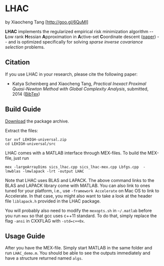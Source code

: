 
# LHAC
by Xiaocheng Tang [http://goo.gl/6QuMl]  

**LHAC** implements the regularized empirical risk minimization algorithm -- <b> L</b>ow rank <b>H</b>essian <b>A</b>pproximation in <b>A</b>ctive-set <b>C</b>oordinate descent ([paper](http://goo.gl/ERZb3i))  --  and is optimized specifically for solving _sparse inverse covariance selection_ problems.


## Citation
If you use LHAC in your research, please cite the following paper:

* Katya Scheinberg and Xiaocheng Tang, _Practical Inexact Proximal Quasi-Newton Method with Global Complexity Analysis_, submitted, 2014  ([BibTex](http://goo.gl/fVJgWN))

## Build Guide
[Download](http://goo.gl/wuFEJ4) the package archive.


Extract the files:
```
tar xvf LEHIGH-universal.zip
cd LEHIGH-universal/src
```

LHAC comes with a MATLAB interface through MEX-files. To build the MEX-file, just run
```
mex -largeArrayDims sics_lhac.cpp sics_lhac-mex.cpp Lbfgs.cpp  -lmwblas -lmwlapack -lrt -output LHAC
```
Note that LHAC uses BLAS and LAPACK. The above command links to the BLAS and LAPACK library come with MATLAB. You can also link to ones tuned for your platform, i.e., use `-framework Accelerate` on Mac OS to link to Accelerate. In that case, you might also want to take a look at the header file `liblapack.h` provided in the LHAC package.

You will probably also need to modify the `mexopts.sh` in `~/.matlab` before you run `mex` so that gcc uses c++11 standard. To do that, simply replace the flag `-ansi` in CXXFLAG with `-std=c++0x`.

## Usage Guide

After you have the MEX-file. Simply start MATLAB in the same folder and run `LHAC_demo.m`. You should be able to see the outputs immediately and have a structure returned named `algs`.


